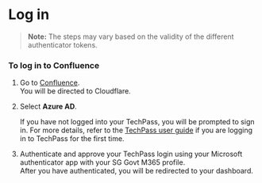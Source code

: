 # Log in

>**Note:** The steps may vary based on the validity of the different authenticator tokens.  


### To log in to Confluence

1. Go to [Confluence](http://confluence.ship.gov.sg).  
    You will be directed to Cloudflare.
1. Select **Azure AD**.  
    
    <!--![cloudflare](cloudflare.png)-->
    
    If you have not logged into your TechPass, you will be prompted to sign in. For more details, refer to the [TechPass user guide](https://docs.developer.tech.gov.sg/docs/techpass-user-guide/#/) if you are logging in to TechPass for the first time.

1. Authenticate and approve your TechPass login using your Microsoft authenticator app with your SG Govt M365 profile.  
After you have authenticated, you will be redirected to your dashboard. 
